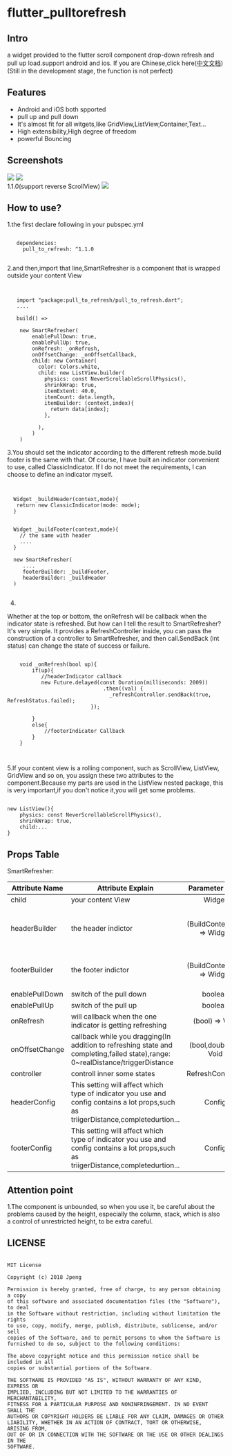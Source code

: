 # flutter_pulltorefresh

## Intro
a widget provided to the flutter scroll component drop-down refresh and pull up load.support android and ios.
If you are Chinese,click here([中文文档](https://github.com/peng8350/flutter_pulltorefresh/blob/master/README_CN.md))
(Still in the development stage, the function is not perfect)


## Features
* Android and iOS both spported
* pull up and pull down
* It's almost fit for all witgets,like GridView,ListView,Container,Text...
* High extensibility,High degree of freedom
* powerful Bouncing

## Screenshots
![](arts/screen1.gif)
![](arts/screen2.gif)<br>
1.1.0(support reverse ScrollView)
![](arts/screen3.gif)<br>




## How to use?
1.the first declare following in your pubspec.yml

```

   dependencies:
     pull_to_refresh: ^1.1.0
     
```

2.and then,import that line,SmartRefresher is a component that is wrapped outside your content View

```


   import "package:pull_to_refresh/pull_to_refresh.dart";
   ....
   
   build() =>
   
    new SmartRefresher(
        enablePullDown: true,
        enablePullUp: true, 
        onRefresh: _onRefresh,
        onOffsetChange: _onOffsetCallback,
        child: new Container(
          color: Colors.white,
          child: new ListView.builder(
            physics: const NeverScrollableScrollPhysics(),
            shrinkWrap: true,
            itemExtent: 40.0,
            itemCount: data.length,
            itemBuilder: (context,index){
              return data[index];
            },

          ),
        )
    )

```

3.You should set the indicator according to the different refresh mode.build footer is the same with that.
Of course, I have built an indicator convenient to use, called ClassicIndicator. If I do not meet the requirements, I can choose to define an indicator myself.

```


  Widget _buildHeader(context,mode){
   return new ClassicIndicator(mode: mode);
  }
  
 
  Widget _buildFooter(context,mode){
    // the same with header
    ....
  }

  new SmartRefresher(
     ....
     footerBuilder: _buildFooter,
     headerBuilder: _buildHeader
  )


```

4.
Whether at the top or bottom, the onRefresh will be callback when the indicator state is refreshed.
But how can I tell the result to SmartRefresher? It's very simple. It provides a RefreshController inside, you can pass the construction of a controller to SmartRefresher, and then call.SendBack (int status) can change the state of success or failure.

```

    void _onRefresh(bool up){
		if(up){
		   //headerIndicator callback
		   new Future.delayed(const Duration(milliseconds: 2009))
                               .then((val) {
                                 _refreshController.sendBack(true, RefreshStatus.failed);
                           });
		   
		}
		else{
			//footerIndicator Callback
		}
    }

  
```

5.If your content view is a rolling component, such as ScrollView, ListView, GridView and so on, you assign these two attributes to the component.Because my parts are used in the ListView nested package,
this is very important,if you don't notice it,you will get some problems.

```

new ListView(){
    physics: const NeverScrollableScrollPhysics(),
    shrinkWrap: true,
    child:...
}

```

## Props Table

SmartRefresher:

| Attribute Name     |     Attribute Explain     | Parameter Type | Default Value  | requirement |
|---------|--------------------------|:-----:|:-----:|:-----:|
| child      | your content View   | Widget   |   null |  necessary
| headerBuilder | the header indictor     | (BuildContext,int) => Widget  | null |if enablePullDown is necessary,else option |
| footerBuilder | the footer indictor     | (BuildContext,int) => Widget  | null |if enablePullUp is necessary,else option |
| enablePullDown | switch of the pull down      | boolean | true | optional |
| enablePullUp |   switch of the pull up  | boolean | false |optional |
| onRefresh | will callback when the one indicator is getting refreshing   | (bool) => Void | null | optional |
| onOffsetChange | callback while you dragging(In addition to refreshing state and completing,failed state),range: 0~realDistance/triggerDistance     | (bool,double) => Void | null | optional |
| controller | controll inner some states  | RefreshController | null | optional |
| headerConfig |  This setting will affect which type of indicator you use and config contains a lot props,such as triigerDistance,completedurtion...   | Config | RefreshConfig | optional |
| footerConfig |  This setting will affect which type of indicator you use and config contains a lot props,such as triigerDistance,completedurtion...    | Config | LoadConfig | optional |


## Attention point
1.The component is unbounded, so when you use it, be careful about the problems caused by the height, especially the column, stack, which is also a control of unrestricted height, to be extra careful.
 
 
## LICENSE
 
 ```
 
MIT License

Copyright (c) 2018 Jpeng

Permission is hereby granted, free of charge, to any person obtaining a copy
of this software and associated documentation files (the "Software"), to deal
in the Software without restriction, including without limitation the rights
to use, copy, modify, merge, publish, distribute, sublicense, and/or sell
copies of the Software, and to permit persons to whom the Software is
furnished to do so, subject to the following conditions:

The above copyright notice and this permission notice shall be included in all
copies or substantial portions of the Software.

THE SOFTWARE IS PROVIDED "AS IS", WITHOUT WARRANTY OF ANY KIND, EXPRESS OR
IMPLIED, INCLUDING BUT NOT LIMITED TO THE WARRANTIES OF MERCHANTABILITY,
FITNESS FOR A PARTICULAR PURPOSE AND NONINFRINGEMENT. IN NO EVENT SHALL THE
AUTHORS OR COPYRIGHT HOLDERS BE LIABLE FOR ANY CLAIM, DAMAGES OR OTHER
LIABILITY, WHETHER IN AN ACTION OF CONTRACT, TORT OR OTHERWISE, ARISING FROM,
OUT OF OR IN CONNECTION WITH THE SOFTWARE OR THE USE OR OTHER DEALINGS IN THE
SOFTWARE.

 
 ```